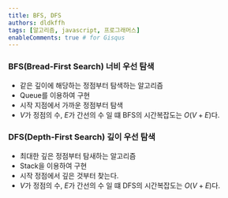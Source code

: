 ```yaml
---
title: BFS, DFS
authors: dldkffh
tags: [알고리즘, javascript, 프로그래머스]
enableComments: true # for Gisqus
---
```


### BFS(Bread-First Search) 너비 우선 탐색

- 같은 깊이에 해당하는 정점부터 탐색하는 알고리즘
- Queue를 이용하여 구현
- 시작 지점에서 가까운 정점부터 탐색
- $V$가 정점의 수, $E$가 간선의 수 일 떄 BFS의 시간복잡도는 $O(V + E)$다.

<!--truncate-->

### DFS(Depth-First Search) 깊이 우선 탐색

- 최대한 깊은 정점부터 탐새하는 알고리즘 
- Stack을 이용하여 구현
- 시작 정점에서 깊은 것부터 찾는다.
- $V$가 정점의 수, $E$가 간선의 수 일 떄 DFS의 시간복잡도는 $O(V + E)$다.